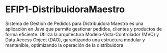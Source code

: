 # EFIP1-DistribuidoraMaestro
Sistema de Gestión de Pedidos para Distribuidora Maestro es una aplicación en Java que permite gestionar pedidos, clientes y productos de forma eficiente. Utiliza la arquitectura Modelo-Vista-Controlador (MVC) y Data Access Object (DAO), garantizando una estructura modular y mantenible, optimizando la operación de la distribuidora
